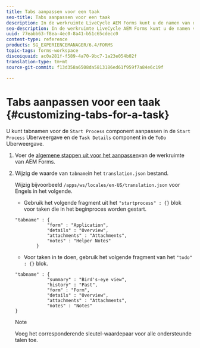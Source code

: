 ```yaml
---
title: Tabs aanpassen voor een taak
seo-title: Tabs aanpassen voor een taak
description: In de werkruimte LiveCycle AEM Forms kunt u de namen van de tabbladen voor uw taken aanpassen.
seo-description: In de werkruimte LiveCycle AEM Forms kunt u de namen van de tabbladen voor uw taken aanpassen.
uuid: 77eabb63-f8ea-4ec0-8a41-b51c65cdecc0
content-type: reference
products: SG_EXPERIENCEMANAGER/6.4/FORMS
topic-tags: forms-workspace
discoiquuid: ac0a281f-f589-4a70-9bc7-1a23e054b02f
translation-type: tm+mt
source-git-commit: f13d358a6508da5813186ed61f959f7a84e6c19f

---
```



# Tabs aanpassen voor een taak {#customizing-tabs-for-a-task}

U kunt tabnamen voor de `Start Process` component aanpassen in de `Start Process` Uberweergave en de `Task Details` component in de `ToDo` Uberweergave.

1. Voer de [algemene stappen uit voor het aanpassen](/help/forms/using/generic-steps-html-workspace-customization.md)van de werkruimte van AEM Forms.
1. Wijzig de waarde van `tabname`in het `translation.json` bestand.

   Wijzig bijvoorbeeld `/apps/ws/locales/en-US/translation.json` voor Engels in het volgende.

   * Gebruik het volgende fragment uit het `"startprocess" : {}` blok voor taken die in het beginproces worden gestart.

   ```
   "tabname" : {
               "form" : "Application",
               "details" : "Overview",
               "attachments" : "Attachments",
               "notes" : "Helper Notes"
           }
   ```

   * Voor taken in te doen, gebruik het volgende fragment van het `"todo" : {}` blok.

   ```
   "tabname" : {
               "summary" : "Bird's-eye view",
               "history" : "Past",
               "form" : "Form",
               "details" : "Overview",
               "attachments" : "Attachments",
               "notes" : "Notes"
   }
   ```

   >[!NOTE]
   >
   >Voeg het corresponderende sleutel-waardepaar voor alle ondersteunde talen toe.
